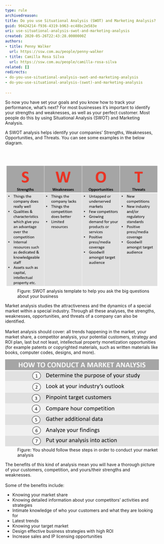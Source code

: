 ```yaml
---
type: rule
archivedreason: 
title: Do you use Situational Analysis (SWOT) and Marketing Analysis?
guid: 90424214-f936-4319-b963-ec48bc2e583e
uri: use-situational-analysis-swot-and-marketing-analysis
created: 2020-05-26T22:43:28.0000000Z
authors:
- title: Penny Walker
  url: https://ssw.com.au/people/penny-walker
- title: Camilla Rosa Silva
  url: https://ssw.com.au/people/camilla-rosa-silva
related: []
redirects:
- do-you-use-situational-analysis-swot-and-marketing-analysis
- do-you-use-situational-analysis-(swot)-and-marketing-analysis

---
```



<p class="ssw15-rteElement-P">​So now you have set your goals and you know how to track your performance, what’s next? For most businesses it’s important to identify your strengths and weaknesses, as well as your perfect customer. Most people do this by using Situational Analysis (SWOT) and Marketing Analysis. <br></p><p class="ssw15-rteElement-P">A SWOT analysis helps identify your companies’ Strengths, Weaknesses, Opportunities, and Threats. You can see some examples in the below diagram. ​​​<br></p>
<br><excerpt class='endintro'></excerpt><br>
<dl class="image"><dt><img src="swot-analysis.png" alt="swot-analysis.png" style="width:750px;" /></dt><dd>Figure: SWOT analysis template to help you ask the big questions about your business </dd></dl><p>Market analysis studies the attractiveness and the dynamics of a special market within a special industry. Through all these analyses, the strengths, weaknesses, opportunities, and threats of a company can also be identified.  <br>  <br>Market analysis should cover: all trends happening in the market, your market share, a competitor analysis, your potential customers, strategy and ROI plan, last but not least, intellectual property monetization opportunities (for example patents or copyrighted materials, such as written materials like books, computer codes, designs, and more).</p><dl class="image"><dt><img src="How to conduct marketing analysis image.jpg" alt="conduct-mkt-analysis.png" style="width:736px;" /></dt><dd>Figure: You should follow these steps in order to conduct your market analysis </dd></dl><p>The benefits of this kind of analysis mean you will have a thorough picture of your customers, competition, and yours/their strengths and weaknesses.  <br> <br>Some of the benefits include:</p><ul><li>Knowing your market share </li><li>Knowing detailed information about your competitors’ activities and strategies </li><li>Intimate knowledge of who your customers and what they are looking for </li><li>Latest trends </li><li>Knowing your target market </li><li>Design effective business strategies with high ROI </li><li>Increase sales and IP licensing opportunities<br></li></ul>


